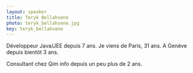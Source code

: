 ```yaml
---
layout: speaker
title: Teryk Bellahsene
photo: teryk_bellahsene.jpg
key: teryk_bellahsene
---
```


Développeur Java/JEE depuis 7 ans. 
Je viens de Paris, 31 ans. A Genève depuis bientôt 3 ans.

Consultant chez Qim info depuis un peu plus de 2 ans.